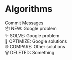 # Algorithms

Commit Messages  
📦 NEW: Google problem  
✨ SOLVE: Google problem  
🔧 OPTIMIZE: Google solutions  
🌐 COMPARE: Other solutions  
🗑️ DELETED: Something  